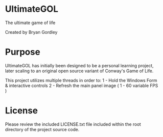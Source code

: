 UltimateGOL
===========

The ultimate game of life

Created by Bryan Gordley

Purpose
=======

UltimateGOL has initially been designed to be a personal learning project, 
later scaling to an original open source variant of Conway's Game of Life.

This project utilizes multiple threads in order to:
 1 - Hold the Windows Form & interactive controls
 2 - Refresh the main panel image ( 1 - 60 variable FPS )
 
License
=======
Please review the included LICENSE.txt file included within the root directory of the project source code.
